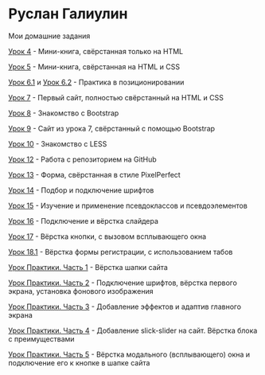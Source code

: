 

# Руслан Галиулин
Мои домашние задания

[Урок 4](https://galiulinruslan.github.io/lesson_4/ "Знакомство с основами HTML") - Мини-книга, свёрстанная только на HTML

[Урок 5](https://galiulinruslan.github.io/lesson_5/ "Знакомство с основами CSS") - Мини-книга, свёрстанная на HTML и CSS

[Урок 6.1](https://galiulinruslan.github.io/lesson_6.1/ "Позиционирование в CSS") и 
[Урок 6.2](https://galiulinruslan.github.io/lesson_6.2/ "Позиционирование в CSS") - Практика в позиционировании

[Урок 7](https://galiulinruslan.github.io/lesson_7/ "Верстка первого макета") - Первый сайт, полностью свёрстанный на HTML и CSS

[Урок 8](https://galiulinruslan.github.io/lesson_8/ "Подключение библиотеки bootstrap для быстрой верстки") - Знакомство с Bootstrap

[Урок 9](https://galiulinruslan.github.io/lesson_9/ "Верстка при помощи Bootstrap 3") - Сайт из урока 7, свёрстанный с помощью Bootstrap

[Урок 10](https://galiulinruslan.github.io/lesson_10/less/main.less "Препроцессор LESS для CSS") - Знакомство с LESS

[Урок 12](https://galiulinruslan.github.io/lesson_12/ "Хостинг от GitHub") - Работа с репозиторием на GitHub 

[Урок 13](https://galiulinruslan.github.io/lesson_13/ "PixelPerfect") - Форма, свёрстанная в стиле PixelPerfect 

[Урок 14](https://galiulinruslan.github.io/lesson_14/ "Подключение шрифтов") - Подбор и подключение шрифтов

[Урок 15](https://galiulinruslan.github.io/lesson_15/ "Псевдоклассы и псевдоэлементы") - Изучение и применение псевдоклассов и псевдоэлементов

[Урок 16](https://galiulinruslan.github.io/lesson_16/ "Слайдер на сайте") - Подключение и вёрстка слайдера

[Урок 17](https://galiulinruslan.github.io/lesson_17/ "Всплывающие окна") - Вёрстка кнопки, с вызовом всплывающего окна

[Урок 18.1](https://galiulinruslan.github.io/lesson_18.1/ "Табы на сайте") - Вёрстка формы регистрации, с использованием табов



[Урок Практики. Часть 1](https://galiulinruslan.github.io/lesson_practic_part_1/ "Подготовка файлов. Верстка шапки сайта.") - Вёрстка шапки сайта 

[Урок Практики. Часть 2](https://galiulinruslan.github.io/lesson_practic_part_2/ "Подключение шрифтов. Верстка первого экрана.") - Подключение шрифтов, вёрстка первого экрана, установка фонового изображения

[Урок Практики. Часть 3](https://galiulinruslan.github.io/lesson_practic_part_3/ "Эффекты при наведении и адаптив первого экрана.") - Добавление эффектов и адаптив главного экрана

[Урок Практики. Часть 4](https://galiulinruslan.github.io/lesson_practic_part_4/ "Верстка блока с преимуществами. Слайдер.") - Добавление slick-slider на сайт. Вёрстка блока с преимуществами

[Урок Практики. Часть 5](https://galiulinruslan.github.io/lesson_practic_part_5/ "Верстка всплывающих окон на сайте.") - Вёрстка модального (всплывающего) окна и подключение его к кнопке в шапке сайта
